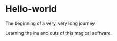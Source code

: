 # Hello-world
The beginning of a very, very long journey

Learning the ins and outs of this magical software.
